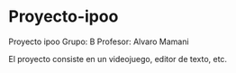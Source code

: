 # Proyecto-ipoo
Proyecto ipoo
Grupo: B
Profesor: Alvaro Mamani

El proyecto consiste en un videojuego, editor de texto, etc.
